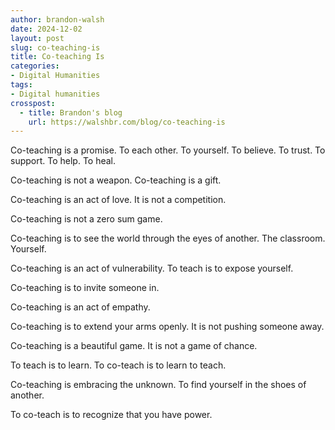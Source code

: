 ```yaml
---
author: brandon-walsh
date: 2024-12-02
layout: post
slug: co-teaching-is
title: Co-teaching Is
categories:
- Digital Humanities
tags:
- Digital humanities
crosspost:
  - title: Brandon's blog
    url: https://walshbr.com/blog/co-teaching-is
---
```

Co-teaching is a promise. To each other. To yourself. To believe. To trust. To support. To help. To heal. 

Co-teaching is not a weapon. Co-teaching is a gift. 

Co-teaching is an act of love. It is not a competition. 

Co-teaching is not a zero sum game. 

Co-teaching is to see the world through the eyes of another. The classroom. Yourself. 

Co-teaching is an act of vulnerability. To teach is to expose yourself. 

Co-teaching is to invite someone in. 

Co-teaching is an act of empathy. 

Co-teaching is to extend your arms openly. It is not pushing someone away. 

Co-teaching is a beautiful game. It is not a game of chance. 

To teach is to learn. To co-teach is to learn to teach.

Co-teaching is embracing the unknown. To find yourself in the shoes of another.

To co-teach is to recognize that you have power. 
